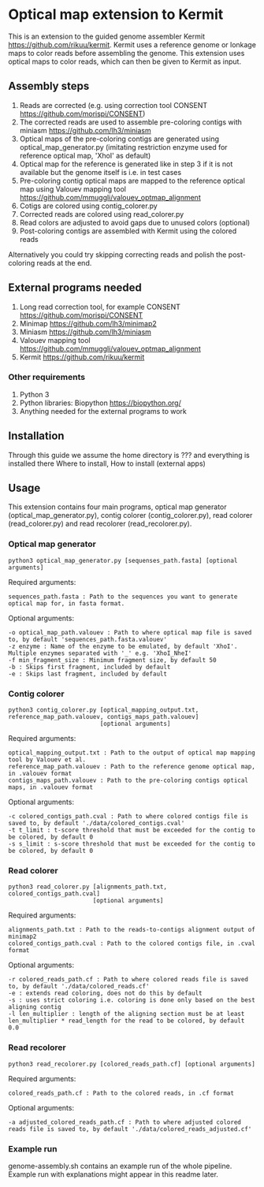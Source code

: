# Optical map extension to Kermit

This is an extension to the guided genome assembler Kermit https://github.com/rikuu/kermit. Kermit uses a reference genome or lonkage maps to color reads before assembling the genome. This extension uses optical maps to color reads, which can then be given to Kermit as input.

## Assembly steps
1. Reads are corrected (e.g. using correction tool CONSENT https://github.com/morispi/CONSENT)
2. The corrected reads are used to assemble pre-coloring contigs with miniasm https://github.com/lh3/miniasm
3. Optical maps of the pre-coloring contigs are generated using optical_map_generator.py (imitating restriction enzyme used for reference optical map, 'XhoI' as default)
4. Optical map for the reference is generated like in step 3 if it is not available but the genome itself is i.e. in test cases
5. Pre-coloring contig optical maps are mapped to the reference optical map using Valouev mapping tool https://github.com/mmuggli/valouev_optmap_alignment
6. Cotigs are colored using contig_colorer.py
7. Corrected reads are colored using read_colorer.py
8. Read colors are adjusted to avoid gaps due to unused colors (optional)
9. Post-coloring contigs are assembled with Kermit using the colored reads

Alternatively you could try skipping correcting reads and polish the post-coloring reads at the end.

## External programs needed
1. Long read correction tool, for example CONSENT https://github.com/morispi/CONSENT
2. Minimap https://github.com/lh3/minimap2
3. Miniasm https://github.com/lh3/miniasm
4. Valouev mapping tool https://github.com/mmuggli/valouev_optmap_alignment
5. Kermit https://github.com/rikuu/kermit

### Other requirements
1. Python 3
2. Python libraries: Biopython https://biopython.org/
3. Anything needed for the external programs to work

## Installation
Through this guide we assume the home directory is ??? and everything is installed there
Where to install,
How to install (external apps)


## Usage
This extension contains four main programs, optical map generator (optical_map_generator.py), contig colorer (contig_colorer.py), read colorer (read_colorer.py) and read recolorer (read_recolorer.py).

### Optical map generator 
```
python3 optical_map_generator.py [sequenses_path.fasta] [optional arguments] 
```
Required arguments:
```
sequences_path.fasta : Path to the sequences you want to generate optical map for, in fasta format.
```
Optional arguments:
```
-o optical_map_path.valouev : Path to where optical map file is saved to, by default 'sequences_path.fasta.valouev'
-z enzyme : Name of the enzyme to be emulated, by default 'XhoI'. Multiple enzymes separated with '_' e.g. 'XhoI_NheI'
-f min_fragment_size : Minimum fragment size, by default 50
-b : Skips first fragment, included by default
-e : Skips last fragment, included by default
```

### Contig colorer
```
python3 contig_colorer.py [optical_mapping_output.txt, reference_map_path.valouev, contigs_maps_path.valouev]
                          [optional arguments] 
```
Required arguments:
```
optical_mapping_output.txt : Path to the output of optical map mapping tool by Valouev et al.
reference_map_path.valouev : Path to the reference genome optical map, in .valouev format
contigs_maps_path.valouev : Path to the pre-coloring contigs optical maps, in .valouev format
```
Optional arguments:
```
-c colored_contigs_path.cval : Path to where colored contigs file is saved to, by default './data/colored_contigs.cval'
-t t_limit : t-score threshold that must be exceeded for the contig to be colored, by default 0
-s s_limit : s-score threshold that must be exceeded for the contig to be colored, by default 0
```

### Read colorer
```
python3 read_colorer.py [alignments_path.txt, colored_contigs_path.cval]
                        [optional arguments] 
```
Required arguments:
```
alignments_path.txt : Path to the reads-to-contigs alignment output of minimap2
colored_contigs_path.cval : Path to the colored contigs file, in .cval format
```
Optional arguments:
```
-r colored_reads_path.cf : Path to where colored reads file is saved to, by default './data/colored_reads.cf'
-e : extends read coloring, does not do this by default
-s : uses strict coloring i.e. coloring is done only based on the best aligning contig
-l len_multiplier : length of the aligning section must be at least len_multiplier * read_length for the read to be colored, by default 0.0
```


### Read recolorer
```
python3 read_recolorer.py [colored_reads_path.cf] [optional arguments] 
```
Required arguments:
```
colored_reads_path.cf : Path to the colored reads, in .cf format
```
Optional arguments:
```
-a adjusted_colored_reads_path.cf : Path to where adjusted colored reads file is saved to, by default './data/colored_reads_adjusted.cf'
```

### Example run
genome-assembly.sh contains an example run of the whole pipeline. Example run with explanations might appear in this readme later.

